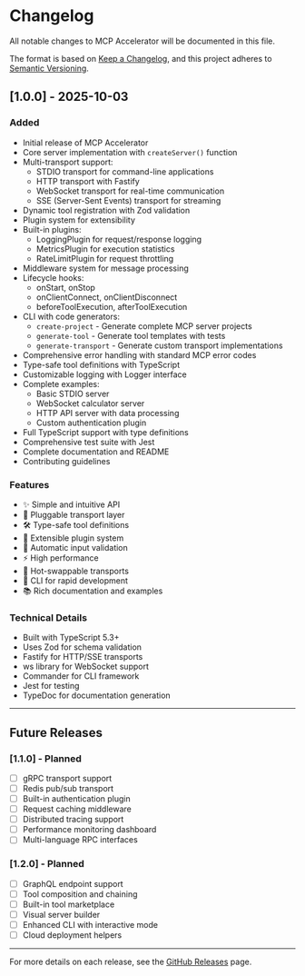 # Changelog

All notable changes to MCP Accelerator will be documented in this file.

The format is based on [Keep a Changelog](https://keepachangelog.com/en/1.0.0/),
and this project adheres to [Semantic Versioning](https://semver.org/spec/v2.0.0.html).

## [1.0.0] - 2025-10-03

### Added

- Initial release of MCP Accelerator
- Core server implementation with `createServer()` function
- Multi-transport support:
  - STDIO transport for command-line applications
  - HTTP transport with Fastify
  - WebSocket transport for real-time communication
  - SSE (Server-Sent Events) transport for streaming
- Dynamic tool registration with Zod validation
- Plugin system for extensibility
- Built-in plugins:
  - LoggingPlugin for request/response logging
  - MetricsPlugin for execution statistics
  - RateLimitPlugin for request throttling
- Middleware system for message processing
- Lifecycle hooks:
  - onStart, onStop
  - onClientConnect, onClientDisconnect
  - beforeToolExecution, afterToolExecution
- CLI with code generators:
  - `create-project` - Generate complete MCP server projects
  - `generate-tool` - Generate tool templates with tests
  - `generate-transport` - Generate custom transport implementations
- Comprehensive error handling with standard MCP error codes
- Type-safe tool definitions with TypeScript
- Customizable logging with Logger interface
- Complete examples:
  - Basic STDIO server
  - WebSocket calculator server
  - HTTP API server with data processing
  - Custom authentication plugin
- Full TypeScript support with type definitions
- Comprehensive test suite with Jest
- Complete documentation and README
- Contributing guidelines

### Features

- ✨ Simple and intuitive API
- 🔌 Pluggable transport layer
- 🛠️ Type-safe tool definitions
- 🧩 Extensible plugin system
- 📝 Automatic input validation
- ⚡ High performance
- 🔄 Hot-swappable transports
- 🎨 CLI for rapid development
- 📚 Rich documentation and examples

### Technical Details

- Built with TypeScript 5.3+
- Uses Zod for schema validation
- Fastify for HTTP/SSE transports
- ws library for WebSocket support
- Commander for CLI framework
- Jest for testing
- TypeDoc for documentation generation

---

## Future Releases

### [1.1.0] - Planned

- [ ] gRPC transport support
- [ ] Redis pub/sub transport
- [ ] Built-in authentication plugin
- [ ] Request caching middleware
- [ ] Distributed tracing support
- [ ] Performance monitoring dashboard
- [ ] Multi-language RPC interfaces

### [1.2.0] - Planned

- [ ] GraphQL endpoint support
- [ ] Tool composition and chaining
- [ ] Built-in tool marketplace
- [ ] Visual server builder
- [ ] Enhanced CLI with interactive mode
- [ ] Cloud deployment helpers

---

For more details on each release, see the [GitHub Releases](https://github.com/your-org/mcp-accelerator/releases) page.

